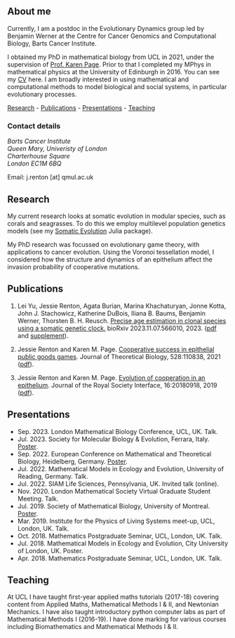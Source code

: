 ## About me

Currently, I am a postdoc in the Evolutionary Dynamics group led by Benjamin Werner at the Centre for Cancer Genomics and Computational Biology, Barts Cancer Institute.

I obtained my PhD in mathematical biology from UCL in 2021, under the supervision of [Prof. Karen Page](https://www.ucl.ac.uk/~ucackmp/). Prior to that I completed my MPhys in mathematical physics at the University of Edinburgh in 2016. You can see my [CV](https://jessierenton.github.io/JRenton_CV.pdf) here. I am broadly interested in using mathematical and computational methods to model biological and social systems, in particular evolutionary processes.

[Research](#research) - [Publications](#publications) - [Presentations](#presentations) - [Teaching](#teaching)

### Contact details

_Barts Cancer Institute_  
_Queen Mary, Univeristy of London_  
_Charterhouse Square_  
_London EC1M 6BQ_

Email: j.renton \[at\] qmul.ac.uk

## Research
My current research looks at somatic evolution in modular species, such as corals and seagrasses. To do this we employ multilevel population genetics models (see my [Somatic Evolution](https://github.com/jessierenton/SomaticEvolution.jl) Julia package). 

My PhD research was focussed on evolutionary game theory, with applications to cancer evolution. Using the Voronoi tessellation model, I considered how the structure and dynamics of an epithelium affect the invasion probability of cooperative mutations.

## Publications

1. Lei Yu, Jessie Renton, Agata Burian, Marina Khachaturyan, Jonne Kotta, John J. Stachowicz, Katherine DuBois, Iliana B. Baums, Benjamin Werner, Thorsten B. H. Reusch. [Precise age estimation in clonal species using a somatic genetic clock.](https://doi.org/10.1101/2023.11.07.566010) bioRxiv 2023.11.07.566010, 2023. ([pdf](https://jessierenton.github.io/Yu_Renton_bioRxiv2023.pdf) and [supplement](https://jessierenton.github.io/Yu_Renton_bioRxiv2023_supplement.pdf)).

2. Jessie Renton and Karen M. Page. [Cooperative success in epithelial public goods games](https://doi.org/10.1016/j.jtbi.2021.110838). Journal of Theoretical Biology, 528:110838, 2021 ([pdf](https://jessierenton.github.io/accepted_version.pdf)).

3. Jessie Renton and Karen M. Page. [Evolution of cooperation in an epithelium](https://royalsocietypublishing.org/doi/10.1098/rsif.2018.0918). Journal of
the Royal Society Interface, 16:20180918, 2019 ([pdf](https://jessierenton.github.io/rsif.2018.0918.pdf)).

## Presentations
- Sep. 2023. London Mathematical Biology Conference, UCL, UK. Talk.
- Jul. 2023. Society for Molecular Biology & Evolution, Ferrara, Italy. [Poster](https://jessierenton.github.io/smbe_poster.pdf).
- Sep. 2022. European Conference on Mathematical and Theoretical Biology, Heidelberg, Germany. [Poster](https://jessierenton.github.io/ecmtb_poster.pdf).
- Jul. 2022. Mathematical Models in Ecology and Evolution, University of Reading, Germany. Talk.
- Jul. 2022. SIAM Life Sciences, Pennsylvania, UK. Invited talk (online).
- Nov. 2020. London Mathematical Society Virtual Graduate Student Meeting. Talk.
- Jul. 2019. Society of Mathematical Biology, University of Montreal. [Poster](https://jessierenton.github.io/poster.pdf).
- Mar. 2019. Institute for the Physics of Living Systems meet-up, UCL, London, UK. Talk.
- Oct. 2018. Mathematics Postgraduate Seminar, UCL, London, UK. Talk.
- Jul. 2018. Mathematical Models in Ecology and Evolution, City University of London, UK. Poster.
- Apr. 2018. Mathematics Postgraduate Seminar, UCL, London, UK. Talk.

## Teaching

At UCL I have taught first-year applied maths tutorials (2017-18) covering content from Applied Maths, Mathematical Methods I & II, and Newtonian Mechanics. I have also taught introductory python computer labs as part of Mathematical Methods I (2016-19). I have done marking for various courses including Biomathematics and Mathematical Methods I & II. 

